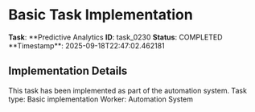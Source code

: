 # Basic Task Implementation

**Task**: **Predictive Analytics
**ID**: task_0230
**Status**: COMPLETED
**Timestamp\*\*: 2025-09-18T22:47:02.462181

## Implementation Details

This task has been implemented as part of the automation system.
Task type: Basic implementation
Worker: Automation System
